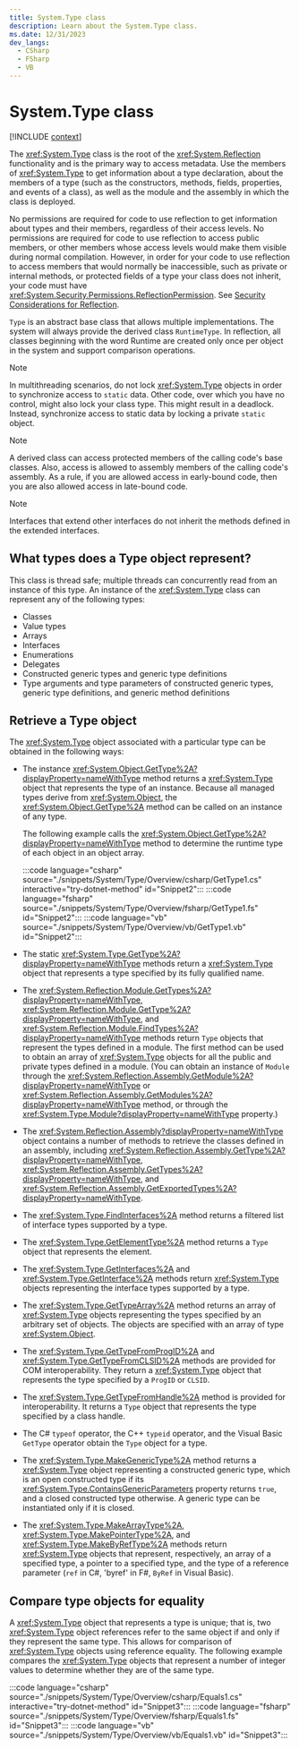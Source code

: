 ```yaml
---
title: System.Type class
description: Learn about the System.Type class.
ms.date: 12/31/2023
dev_langs:
  - CSharp
  - FSharp
  - VB
---
```

# System.Type class

[!INCLUDE [context](includes/context.md)]

The <xref:System.Type> class is the root of the <xref:System.Reflection> functionality and is the primary way to access metadata. Use the members of <xref:System.Type> to get information about a type declaration, about the members of a type (such as the constructors, methods, fields, properties, and events of a class), as well as the module and the assembly in which the class is deployed.

No permissions are required for code to use reflection to get information about types and their members, regardless of their access levels. No permissions are required for code to use reflection to access public members, or other members whose access levels would make them visible during normal compilation. However, in order for your code to use reflection to access members that would normally be inaccessible, such as private or internal methods, or protected fields of a type your class does not inherit, your code must have <xref:System.Security.Permissions.ReflectionPermission>. See [Security Considerations for Reflection](../../framework/reflection-and-codedom/security-considerations-for-reflection.md).

`Type` is an abstract base class that allows multiple implementations. The system will always provide the derived class `RuntimeType`. In reflection, all classes beginning with the word Runtime are created only once per object in the system and support comparison operations.

> [!NOTE]
> In multithreading scenarios, do not lock <xref:System.Type> objects in order to synchronize access to `static` data. Other code, over which you have no control, might also lock your class type. This might result in a deadlock. Instead, synchronize access to static data by locking a private `static` object.

> [!NOTE]
> A derived class can access protected members of the calling code's base classes. Also, access is allowed to assembly members of the calling code's assembly. As a rule, if you are allowed access in early-bound code, then you are also allowed access in late-bound code.

> [!NOTE]
> Interfaces that extend other interfaces do not inherit the methods defined in the extended interfaces.

## What types does a Type object represent?

This class is thread safe; multiple threads can concurrently read from an instance of this type. An instance of the <xref:System.Type> class can represent any of the following types:

- Classes
- Value types
- Arrays
- Interfaces
- Enumerations
- Delegates
- Constructed generic types and generic type definitions
- Type arguments and type parameters of constructed generic types, generic type definitions, and generic method definitions

## Retrieve a Type object

The <xref:System.Type> object associated with a particular type can be obtained in the following ways:

- The instance <xref:System.Object.GetType%2A?displayProperty=nameWithType> method returns a <xref:System.Type> object that represents the type of an instance. Because all managed types derive from <xref:System.Object>, the <xref:System.Object.GetType%2A> method can be called on an instance of any type.

     The following example calls the <xref:System.Object.GetType%2A?displayProperty=nameWithType> method to determine the runtime type of each object in an object array.

     :::code language="csharp" source="./snippets/System/Type/Overview/csharp/GetType1.cs" interactive="try-dotnet-method" id="Snippet2":::
     :::code language="fsharp" source="./snippets/System/Type/Overview/fsharp/GetType1.fs" id="Snippet2":::
     :::code language="vb" source="./snippets/System/Type/Overview/vb/GetType1.vb" id="Snippet2":::

- The static <xref:System.Type.GetType%2A?displayProperty=nameWithType> methods return a <xref:System.Type> object that represents a type specified by its fully qualified name.

- The <xref:System.Reflection.Module.GetTypes%2A?displayProperty=nameWithType>, <xref:System.Reflection.Module.GetType%2A?displayProperty=nameWithType>, and <xref:System.Reflection.Module.FindTypes%2A?displayProperty=nameWithType> methods return `Type` objects that represent the types defined in a module. The first method can be used to obtain an array of <xref:System.Type> objects for all the public and private types defined in a module. (You can obtain an instance of `Module` through the <xref:System.Reflection.Assembly.GetModule%2A?displayProperty=nameWithType> or <xref:System.Reflection.Assembly.GetModules%2A?displayProperty=nameWithType> method, or through the <xref:System.Type.Module?displayProperty=nameWithType> property.)

- The <xref:System.Reflection.Assembly?displayProperty=nameWithType> object contains a number of methods to retrieve the classes defined in an assembly, including <xref:System.Reflection.Assembly.GetType%2A?displayProperty=nameWithType>, <xref:System.Reflection.Assembly.GetTypes%2A?displayProperty=nameWithType>, and <xref:System.Reflection.Assembly.GetExportedTypes%2A?displayProperty=nameWithType>.

- The <xref:System.Type.FindInterfaces%2A> method returns a filtered list of interface types supported by a type.

- The <xref:System.Type.GetElementType%2A> method returns a `Type` object that represents the element.

- The <xref:System.Type.GetInterfaces%2A> and <xref:System.Type.GetInterface%2A> methods return <xref:System.Type> objects representing the interface types supported by a type.

- The <xref:System.Type.GetTypeArray%2A> method returns an array of <xref:System.Type> objects representing the types specified by an arbitrary set of objects. The objects are specified with an array of type <xref:System.Object>.

- The <xref:System.Type.GetTypeFromProgID%2A> and <xref:System.Type.GetTypeFromCLSID%2A> methods are provided for COM interoperability. They return a <xref:System.Type> object that represents the type specified by a `ProgID` or `CLSID`.

- The <xref:System.Type.GetTypeFromHandle%2A> method is provided for interoperability. It returns a `Type` object that represents the type specified by a class handle.

- The C# `typeof` operator, the C++ `typeid` operator, and the Visual Basic `GetType` operator obtain the `Type` object for a type.

- The <xref:System.Type.MakeGenericType%2A> method returns a <xref:System.Type> object representing a constructed generic type, which is an open constructed type if its <xref:System.Type.ContainsGenericParameters> property returns `true`, and a closed constructed type otherwise. A generic type can be instantiated only if it is closed.

- The <xref:System.Type.MakeArrayType%2A>, <xref:System.Type.MakePointerType%2A>, and <xref:System.Type.MakeByRefType%2A> methods return <xref:System.Type> objects that represent, respectively, an array of a specified type, a pointer to a specified type, and the type of a reference parameter (`ref` in C#, 'byref' in F#, `ByRef` in Visual Basic).

## Compare type objects for equality

A <xref:System.Type> object that represents a type is unique; that is, two <xref:System.Type> object references refer to the same object if and only if they represent the same type. This allows for comparison of <xref:System.Type> objects using reference equality. The following example compares the <xref:System.Type> objects that represent a number of integer values to determine whether they are of the same type.

:::code language="csharp" source="./snippets/System/Type/Overview/csharp/Equals1.cs" interactive="try-dotnet-method" id="Snippet3":::
:::code language="fsharp" source="./snippets/System/Type/Overview/fsharp/Equals1.fs" id="Snippet3":::
:::code language="vb" source="./snippets/System/Type/Overview/vb/Equals1.vb" id="Snippet3":::
